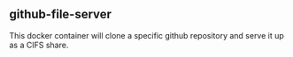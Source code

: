 ## github-file-server
This docker container will clone a specific github repository and serve it up as a CIFS share.  
